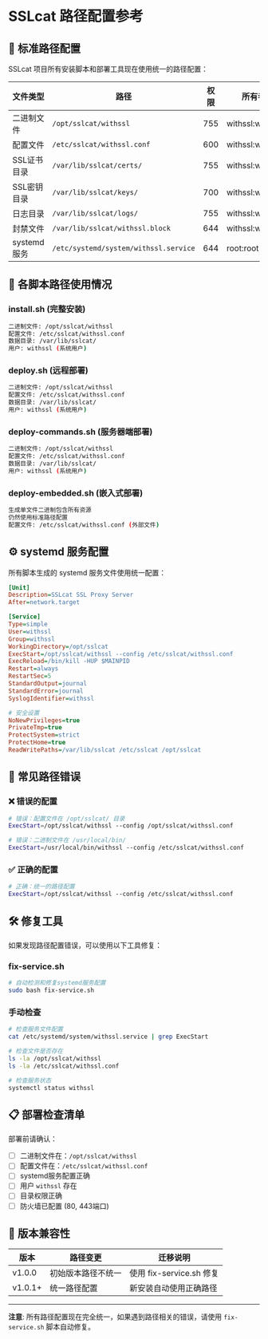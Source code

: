 # SSLcat 路径配置参考

## 📁 标准路径配置

SSLcat 项目所有安装脚本和部署工具现在使用统一的路径配置：

| 文件类型 | 路径 | 权限 | 所有者 |
|---------|------|------|--------|
| 二进制文件 | `/opt/sslcat/withssl` | 755 | withssl:withssl |
| 配置文件 | `/etc/sslcat/withssl.conf` | 600 | withssl:withssl |
| SSL证书目录 | `/var/lib/sslcat/certs/` | 755 | withssl:withssl |
| SSL密钥目录 | `/var/lib/sslcat/keys/` | 700 | withssl:withssl |
| 日志目录 | `/var/lib/sslcat/logs/` | 755 | withssl:withssl |
| 封禁文件 | `/var/lib/sslcat/withssl.block` | 644 | withssl:withssl |
| systemd服务 | `/etc/systemd/system/withssl.service` | 644 | root:root |

## 🔧 各脚本路径使用情况

### install.sh (完整安装)
```bash
二进制文件: /opt/sslcat/withssl
配置文件: /etc/sslcat/withssl.conf
数据目录: /var/lib/sslcat/
用户: withssl (系统用户)
```

### deploy.sh (远程部署)
```bash
二进制文件: /opt/sslcat/withssl
配置文件: /etc/sslcat/withssl.conf
数据目录: /var/lib/sslcat/
用户: withssl (系统用户)
```

### deploy-commands.sh (服务器端部署)
```bash
二进制文件: /opt/sslcat/withssl
配置文件: /etc/sslcat/withssl.conf
数据目录: /var/lib/sslcat/
用户: withssl (系统用户)
```

### deploy-embedded.sh (嵌入式部署)
```bash
生成单文件二进制包含所有资源
仍然使用标准路径配置
配置文件: /etc/sslcat/withssl.conf (外部文件)
```

## ⚙️ systemd 服务配置

所有脚本生成的 systemd 服务文件使用统一配置：

```ini
[Unit]
Description=SSLcat SSL Proxy Server
After=network.target

[Service]
Type=simple
User=withssl
Group=withssl
WorkingDirectory=/opt/sslcat
ExecStart=/opt/sslcat/withssl --config /etc/sslcat/withssl.conf
ExecReload=/bin/kill -HUP $MAINPID
Restart=always
RestartSec=5
StandardOutput=journal
StandardError=journal
SyslogIdentifier=withssl

# 安全设置
NoNewPrivileges=true
PrivateTmp=true
ProtectSystem=strict
ProtectHome=true
ReadWritePaths=/var/lib/sslcat /etc/sslcat /opt/sslcat
```

## 🚨 常见路径错误

### ❌ 错误的配置
```bash
# 错误：配置文件在 /opt/sslcat/ 目录
ExecStart=/opt/sslcat/withssl --config /opt/sslcat/withssl.conf

# 错误：二进制文件在 /usr/local/bin/
ExecStart=/usr/local/bin/withssl --config /etc/sslcat/withssl.conf
```

### ✅ 正确的配置
```bash
# 正确：统一的路径配置
ExecStart=/opt/sslcat/withssl --config /etc/sslcat/withssl.conf
```

## 🛠️ 修复工具

如果发现路径配置错误，可以使用以下工具修复：

### fix-service.sh
```bash
# 自动检测和修复systemd服务配置
sudo bash fix-service.sh
```

### 手动检查
```bash
# 检查服务文件配置
cat /etc/systemd/system/withssl.service | grep ExecStart

# 检查文件是否存在
ls -la /opt/sslcat/withssl
ls -la /etc/sslcat/withssl.conf

# 检查服务状态
systemctl status withssl
```

## 📋 部署检查清单

部署前请确认：

- [ ] 二进制文件在：`/opt/sslcat/withssl`
- [ ] 配置文件在：`/etc/sslcat/withssl.conf`
- [ ] systemd服务配置正确
- [ ] 用户 `withssl` 存在
- [ ] 目录权限正确
- [ ] 防火墙已配置 (80, 443端口)

## 🔄 版本兼容性

| 版本 | 路径变更 | 迁移说明 |
|------|---------|----------|
| v1.0.0 | 初始版本路径不统一 | 使用 fix-service.sh 修复 |
| v1.0.1+ | 统一路径配置 | 新安装自动使用正确路径 |

---

**注意**: 所有路径配置现在完全统一，如果遇到路径相关的错误，请使用 `fix-service.sh` 脚本自动修复。

